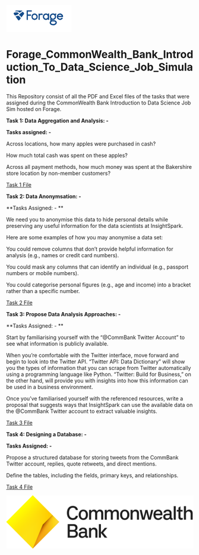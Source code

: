 ![Project Screenshot](https://github.com/VVBhojane/Forage_CommonWealth_Bank_Introduction_To_Data_Science_Job_Simulation/blob/main/Forage.PNG)

# Forage_CommonWealth_Bank_Introduction_To_Data_Science_Job_Simulation

This Repository consist of all the PDF and Excel files of the tasks that were assigned during the CommonWealth Bank Introduction to Data Science Job Sim hosted on Forage.

****Task 1: Data Aggregation and Analysis: -****

**Tasks assigned: -**

Across locations, how many apples were purchased in cash?

How much total cash was spent on these apples?

Across all payment methods, how much money was spent at the Bakershire store location by non-member customers?

[Task 1 File](https://github.com/VVBhojane/Forage_CommonWealth_Bank_Introduction_To_Data_Science_Job_Simulation/blob/main/supermarket_transactions.xlsx)

****Task 2: Data Anonymsation: -****

**Tasks Assigned: - **

We need you to anonymise this data to hide personal details while preserving any useful information for the data scientists at InsightSpark.

Here are some examples of how you may anonymise a data set:

You could remove columns that don’t provide helpful information for analysis (e.g., names or credit card numbers).

You could mask any columns that can identify an individual (e.g., passport numbers or mobile numbers).

You could categorise personal figures (e.g., age and income) into a bracket rather than a specific number.

[Task 2 File](https://github.com/VVBhojane/Forage_CommonWealth_Bank_Introduction_To_Data_Science_Job_Simulation/blob/main/anonymized_mobile_customers.csv)

****Task 3: Propose Data Analysis Approaches: -****

**Tasks Assigned: - **

Start by familiarising yourself with the “@CommBank Twitter Account” to see what information is publicly available.

When you’re comfortable with the Twitter interface, move forward and begin to look into the Twitter API.
 “Twitter API: Data Dictionary” will show you the types of information that you can scrape from Twitter automatically using a programming language like Python.
“Twitter: Build for Business,” on the other hand, will provide you with insights into how this information can be used in a business environment.

Once you’ve familiarised yourself with the referenced resources, write a proposal that suggests ways that InsightSpark can use the available data on the @CommBank Twitter account
to extract valuable insights.

[Task 3 File](https://github.com/VVBhojane/Forage_CommonWealth_Bank_Introduction_To_Data_Science_Job_Simulation/blob/main/Data%20Analysis%20Approaches.pdf)

****Task 4: Designing a Database: -****

**Tasks Assigned: -**

Propose a structured database for storing tweets from the CommBank Twitter account, replies, quote retweets, and direct mentions.

Define the tables, including the fields, primary keys, and relationships.

[Task 4 File](https://github.com/VVBhojane/Forage_CommonWealth_Bank_Introduction_To_Data_Science_Job_Simulation/blob/main/Designing%20a%20Database.pdf)

![Project Screenshot](https://github.com/VVBhojane/Forage_CommonWealth_Bank_Introduction_To_Data_Science_Job_Simulation/blob/main/CommBank%20Logos_Beacon%20Wordmark%20Black.png)
